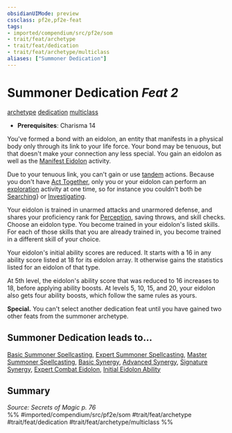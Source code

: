 ```yaml
---
obsidianUIMode: preview
cssclass: pf2e,pf2e-feat
tags:
- imported/compendium/src/pf2e/som
- trait/feat/archetype
- trait/feat/dedication
- trait/feat/archetype/multiclass
aliases: ["Summoner Dedication"]
---
```

# Summoner Dedication  *Feat 2*  
[archetype](archetype.md)  [dedication](dedication.md)  [multiclass](multiclass.md)  

- **Prerequisites**: Charisma 14

You've formed a bond with an eidolon, an entity that manifests in a physical body only through its link to your life force. Your bond may be tenuous, but that doesn't make your connection any less special. You gain an eidolon as well as the [Manifest Eidolon](manifest-eidolon-som.md) activity.

Due to your tenuous link, you can't gain or use [tandem](tandem-som.md) actions. Because you don't have [Act Together](act-together-som.md), only you or your eidolon can perform an [exploration](exploration.md) activity at one time, so for instance you couldn't both be [Searching](search.md)} or [Investigating](investigate.md).

Your eidolon is trained in unarmed attacks and unarmored defense, and shares your proficiency rank for [Perception](../skills.md#Perception), saving throws, and skill checks. Choose an eidolon type. You become trained in your eidolon's listed skills. For each of those skills that you are already trained in, you become trained in a different skill of your choice.

Your eidolon's initial ability scores are reduced. It starts with a 16 in any ability score listed at 18 for its eidolon array. It otherwise gains the statistics listed for an eidolon of that type.

At 5th level, the eidolon's ability score that was reduced to 16 increases to 18, before applying ability boosts. At levels 5, 10, 15, and 20, your eidolon also gets four ability boosts, which follow the same rules as yours.

**Special.** You can't select another dedication feat until you have gained two other feats from the summoner archetype.

## Summoner Dedication leads to...

[Basic Summoner Spellcasting](basic-summoner-spellcasting-som.md), [Expert Summoner Spellcasting](expert-summoner-spellcasting-som.md), [Master Summoner Spellcasting](master-summoner-spellcasting-som.md), [Basic Synergy](basic-synergy-som.md), [Advanced Synergy](advanced-synergy-som.md), [Signature Synergy](signature-synergy-som.md), [Expert Combat Eidolon](expert-combat-eidolon-som.md), [Initial Eidolon Ability](initial-eidolon-ability-som.md)

## Summary

*Source: Secrets of Magic p. 76*  
%% #imported/compendium/src/pf2e/som #trait/feat/archetype #trait/feat/dedication #trait/feat/archetype/multiclass %%